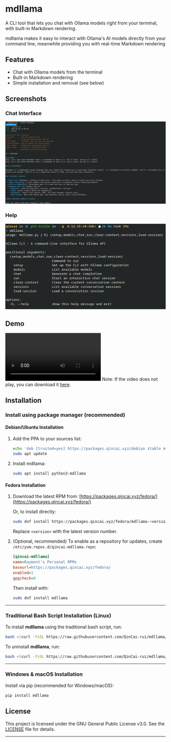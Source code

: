 # mdllama

A CLI tool that lets you chat with Ollama models right from your terminal, with built-in Markdown rendering.

mdllama makes it easy to interact with Ollama's AI models directly from your command line, meanwhile providing you with real-time Markdown rendering

## Features

- Chat with Ollama models from the terminal
- Built-in Markdown rendering
- Simple installation and removal (see below)

## Screenshots

### Chat Interface
![Chat](https://raw.githubusercontent.com/QinCai-rui/mdllama/refs/heads/main/assets/chat.png)

### Help
![Help](https://raw.githubusercontent.com/QinCai-rui/mdllama/refs/heads/main/assets/help.png)

## Demo

<video controls src="https://raw.githubusercontent.com/QinCai-rui/mdllama/refs/heads/main/assets/demo.webm" title="Demo"></video>
Note: If the video does not play, you can download it [here](https://raw.githubusercontent.com/QinCai-rui/mdllama/refs/heads/main/assets/demo.webm).


## Installation

### Install using package manager (recommended)

#### Debian/Ubuntu Installation

1. Add the PPA to your sources list:
   ```bash
   echo 'deb [trusted=yes] https://packages.qincai.xyz/debian stable main' | sudo tee /etc/apt/sources.list.d/qincai-mdllama.list
   sudo apt update
   ```
2. Install mdllama:
   ```bash
   sudo apt install python3-mdllama
   ```

#### Fedora Installation

1. Download the latest RPM from:
   [https://packages.qincai.xyz/fedora/](https://packages.qincai.xyz/fedora/)

   Or, to install directly:
   ```bash
   sudo dnf install https://packages.qincai.xyz/fedora/mdllama-<version>.noarch.rpm
   ```
   Replace `<version>` with the latest version number.

2. (Optional, recommended) To enable as a repository for updates, create `/etc/yum.repos.d/qincai-mdllama.repo`:
   ```ini
   [qincai-mdllama]
   name=Raymont's Personal RPMs
   baseurl=https://packages.qincai.xyz/fedora/
   enabled=1
   gpgcheck=0
   ```
   Then install with:
   ```bash
   sudo dnf install mdllama
   ```

---

### Traditional Bash Script Installation (Linux)

To install **mdllama** using the traditional bash script, run:

```bash
bash <(curl -fsSL https://raw.githubusercontent.com/QinCai-rui/mdllama/refs/heads/main/install.sh)
```

To uninstall **mdllama**, run:

```bash
bash <(curl -fsSL https://raw.githubusercontent.com/QinCai-rui/mdllama/refs/heads/main/uninstall.sh)
```

---

### Windows & macOS Installation

Install via pip (recommended for Windows/macOS):

```bash
pip install mdllama
```

## License

This project is licensed under the GNU General Public License v3.0. See the [LICENSE](LICENSE) file for details.

---
